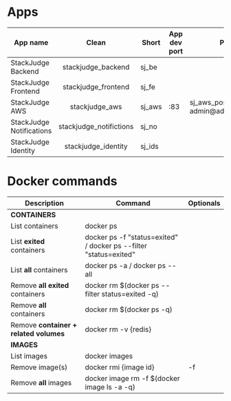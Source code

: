 # Apps

| App name                 |          Clean          | Short  | App dev port | PSQL dev                                   | PSQL test                                       |
|--------------------------|:-----------------------:|--------|--------------|--------------------------------------------|-------------------------------------------------|
| StackJudge Backend       |   stackjudge_backend    | sj_be  |              |                                            |                                                 |
| StackJudge Frontend      |   stackjudge_frontend   | sj_fe  |              |                                            |                                                 |
| StackJudge AWS           |     stackjudge_aws      | sj_aws | :83          | sj_aws_postgres_dev:54324 admin@admin_pass | sj_ids_postgres_dev_test:54325 admin@admin_pass |
| StackJudge Notifications | stackjudge_notifictions | sj_no  |              |                                            |                                                 |
| StackJudge Identity      |   stackjudge_identity   | sj_ids |              |                                            |                                                 |

# Docker commands

| Description                             | Command                                                           | Optionals |
|-----------------------------------------|-------------------------------------------------------------------|-----------|
| **CONTAINERS**                          |                                                                   |           |
| List containers                         | docker ps                                                         |           |
| List **exited** containers              | docker ps -f "status=exited" / docker ps --filter "status=exited" |           |
| List **all** containers                 | docker ps -a / docker ps --all                                    |           |
| Remove **all exited** containers        | docker rm $(docker ps --filter status=exited -q)                  |           |
| Remove **all** containers               | docker rm $(docker ps -q)                                         |           |
| Remove **container + related volumes**  | docker rm -v {redis}                                              |           |
| **IMAGES**                              |                                                                   |           |
| List images                             | docker images                                                     |           |
| Remove image(s)                         | docker rmi {image id}                                             | -f        |
| Remove **all** images                   | docker image rm -f $(docker image ls -a -q)                       |           |

 